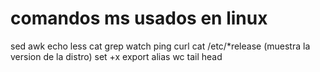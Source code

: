 
# comandos ms usados en linux
sed
awk
echo
less
cat
grep
watch
ping
curl
cat /etc/*release (muestra la version de la distro)
set +x
export
alias
wc
tail
head

